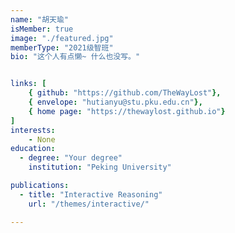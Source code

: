 ```yaml
---
name: "胡天瑜"
isMember: true
image: "./featured.jpg"
memberType: "2021级智班"
bio: "这个人有点懒~ 什么也没写。"


links: [
    { github: "https://github.com/TheWayLost"},
    { envelope: "hutianyu@stu.pku.edu.cn"},
    { home page: "https://thewaylost.github.io"}
]
interests:
    - None
education:
  - degree: "Your degree"
    institution: "Peking University"

publications:
  - title: "Interactive Reasoning"
    url: "/themes/interactive/"

---
```


